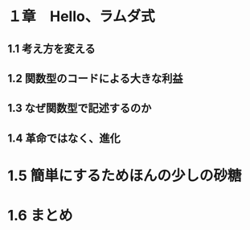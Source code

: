 # １章　Hello、ラムダ式

## 1.1 考え方を変える



## 1.2 関数型のコードによる大きな利益



## 1.3 なぜ関数型で記述するのか



## 1.4 革命ではなく、進化



# 1.5 簡単にするためほんの少しの砂糖



# 1.6 まとめ



